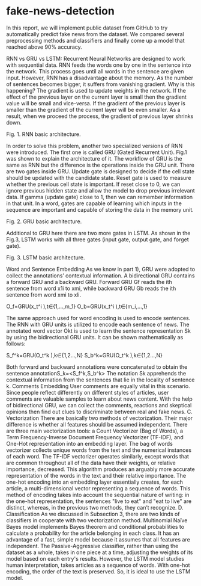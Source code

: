 # fake-news-detection
In this report, we will implement public dataset from GitHub to try automatically predict fake news from the dataset. We compared several preprocessing methods and classifiers and finally come up a model that reached above 90% accuracy.

 RNN vs GRU vs LSTM: 
 Recurrent Neural Networks are designed to work with sequential data. RNN feeds the words one by one in the sentence into the network. This process goes until all words in the sentence are given input. However, RNN has a disadvantage about the memory. As the number of sentences becomes bigger, it suffers from vanishing gradient. Why is this happening? The gradient is used to update weights in the network. If the effect of the previous layer on the current layer is small then the gradient value will be small and vice-versa. If the gradient of the previous layer is smaller than the gradient of the current layer will be even smaller. As a result, when we proceed the process, the gradient of previous layer shrinks down. 
 

Fig. 1. RNN basic architecture.

In order to solve this problem, another two specialized versions of RNN were introduced. The first one is called GRU (Gated Recurrent Unit). Fig.1 was shown to explain the architecture of it. The workflow of GRU is the same as RNN but the difference is the operations inside the GRU unit. There are two gates inside GRU. Update gate is designed to decide if the cell state should be updated with the candidate state. Reset gate is used to measure whether the previous cell state is important. If reset close to 0, we can ignore previous hidden state and allow the model to drop previous irrelevant data. If gamma (update gate) close to 1, then we can remember information in that unit. In a word, gates are capable of learning which inputs in the sequence are important and capable of storing the data in the memory unit. 
 
Fig. 2. GRU basic architecture.

Additional to GRU here there are two more gates in LSTM. As shown in the Fig.3, LSTM works with all three gates (input gate, output gate, and forget gate). 
 
Fig. 3. LSTM basic architecture.

Word and Sentence Embedding
	As we know in part 1), GRU were adopted to collect the annotations’ contextual information. A bidirectional GRU contains a forward GRU and a backward GRU. Forward GRU Gf reads the ith sentence from word x1i to xmi, while backward GRU Gb reads the ith sentence from word xmi to xli.

O_f=GRU(x_t^i ),t∈{1,…,m_1}
O_b=GRU(x_t^i ),t∈{m_i,…,1}

The same approach used for word encoding is used to encode sentences. The RNN with GRU units is utilized to encode each sentence of news. The annotated word vector Okt is used to learn the sentence representation Sk by using the bidirectional GRU units. It can be shown mathematically as follows:
 
S_f^k=GRU(O_t^k ),k∈{1,2…,N}
S_b^k=GRU(O_t^k ),k∈{1,2…,N}

Both forward and backward annotations were concatenated to obtain the sentence annotationS_k=<S_f^k,S_b^k> The notation Sk apprehends the contextual information from the sentences that lie in the locality of sentence k.
Comments Embedding
	User comments are equally vital in this scenario. Since people reflect differently on different styles of articles, user comments are valuable samples to learn about news content. With the help of bidirectional GRU, we can collect the comments, reactions and skeptical opinions then find out clues to discriminate between real and fake news.
C. Vectorization
There are basically two methods of vectorization. Their major difference is whether all features should be assumed independent. There are three main vectorization tools: a Count Vectorizer (Bag of Words), a Term Frequency-Inverse Document Frequency Vectorizer (TF-IDF), and One-Hot representation into an embedding layer. The bag of words vectorizer collects unique words from the text and the numerical instances of each word. The TF-IDF vectorizer operates similarly, except words that are common throughout all of the data have their weights, or relative importance, decreased. This algorithm produces an arguably more accurate representation of the words in the text and their relative importance. The one-hot encoding into an embedding layer essentially creates, for each article, a multi-dimensional vector representing a sequence of words. This method of encoding takes into account the sequential nature of writing: in the one-hot representation, the sentences "live to eat" and "eat to live" are distinct, whereas, in the previous two methods, they can’t recognize.
D. Classification
As we discussed in Subsection 3, there are two kinds of classifiers in cooperate with two vectorization method. Multinomial Naïve Bayes model implements Bayes theorem and conditional probabilities to calculate a probability for the article belonging in each class. It has an advantage of a fast, simple model because it assumes that all features are independent. The Passive-Aggressive classifier, rather than using the dataset as a whole, takes in one piece at a time, adjusting the weights of its model based on each entry's results. However, the LSTM model studies human interpretation, takes articles as a sequence of words. With one-hot encoding, the order of the text is preserved. So, it is ideal to use the LSTM model. 
